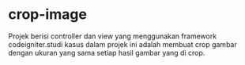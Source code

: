 # crop-image
Projek berisi controller dan view yang menggunakan framework codeigniter.studi kasus dalam projek ini adalah membuat crop gambar dengan ukuran yang sama setiap hasil gambar yang di crop.
